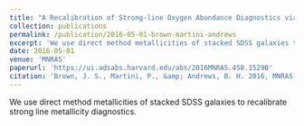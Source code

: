 ```yaml
---
title: "A Recalibration of Strong-line Oxygen Abundance Diagnostics via the Direct Method and Implications for the High-redshift Universe"
collection: publications
permalink: /publication/2016-05-01-brown-martini-andrews
excerpt: 'We use direct method metallicities of stacked SDSS galaxies to recalibrate strong line metallicity diagnostics.'
date: 2016-05-01
venue: 'MNRAS'
paperurl: 'https://ui.adsabs.harvard.edu/abs/2016MNRAS.458.1529B'
citation: 'Brown, J. S., Martini, P., &amp; Andrews, B. H. 2016, MNRAS, 458, 1529.'
---
```

We use direct method metallicities of stacked SDSS galaxies to recalibrate strong line metallicity diagnostics.
